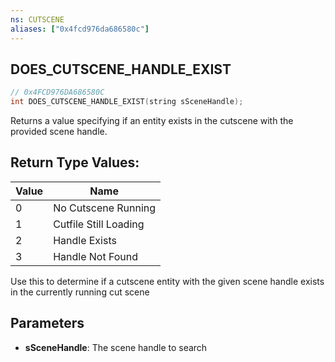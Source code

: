 ```yaml
---
ns: CUTSCENE
aliases: ["0x4fcd976da686580c"]
---
```

## DOES_CUTSCENE_HANDLE_EXIST

```c
// 0x4FCD976DA686580C
int DOES_CUTSCENE_HANDLE_EXIST(string sSceneHandle);
```

Returns a value specifying if an entity exists in the cutscene with the provided scene handle.

## Return Type Values:
| Value | Name |
| --- | --- |
| 0 | No Cutscene Running |
| 1 | Cutfile Still Loading |
| 2 | Handle Exists |
| 3 | Handle Not Found |

Use this to determine if a cutscene entity with the given scene handle exists in the currently running cut scene


## Parameters
* **sSceneHandle**: The scene handle to search
